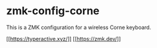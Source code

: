 # zmk-config-corne

This is a ZMK configuration for a wireless Corne keyboard.

[[https://typeractive.xyz/]]
[[https://zmk.dev/]]


